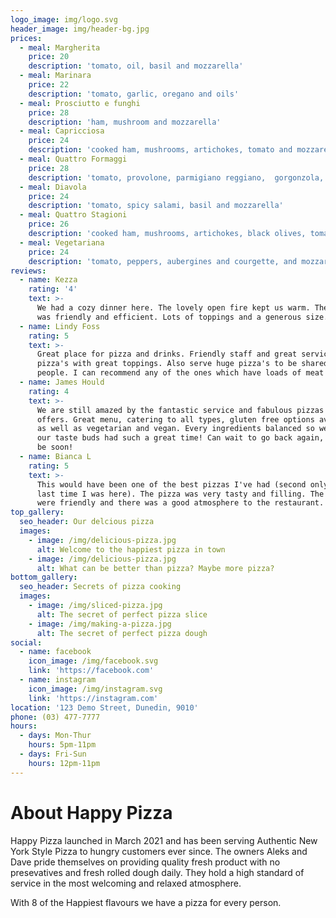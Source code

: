 ```yaml
---
logo_image: img/logo.svg
header_image: img/header-bg.jpg
prices:
  - meal: Margherita
    price: 20
    description: 'tomato, oil, basil and mozzarella'
  - meal: Marinara
    price: 22
    description: 'tomato, garlic, oregano and oils'
  - meal: Prosciutto e funghi
    price: 28
    description: 'ham, mushroom and mozzarella'
  - meal: Capricciosa
    price: 24
    description: 'cooked ham, mushrooms, artichokes, tomato and mozzarella'
  - meal: Quattro Formaggi
    price: 28
    description: 'tomato, provolone, parmigiano reggiano,  gorgonzola, and mozzarella'
  - meal: Diavola
    price: 24
    description: 'tomato, spicy salami, basil and mozzarella'
  - meal: Quattro Stagioni
    price: 26
    description: 'cooked ham, mushrooms, artichokes, black olives, tomato and mozzarella'
  - meal: Vegetariana
    price: 24
    description: 'tomato, peppers, aubergines and courgette, and mozzarella'
reviews:
  - name: Kezza
    rating: '4'
    text: >-
      We had a cozy dinner here. The lovely open fire kept us warm. The service
      was friendly and efficient. Lots of toppings and a generous size.
  - name: Lindy Foss
    rating: 5
    text: >-
      Great place for pizza and drinks. Friendly staff and great service. Big
      pizza's with great toppings. Also serve huge pizza's to be shared by a few
      people. I can recommend any of the ones which have loads of meat toppings.
  - name: James Hould
    rating: 4
    text: >-
      We are still amazed by the fantastic service and fabulous pizzas the place
      offers. Great menu, catering to all types, gluten free options available
      as well as vegetarian and vegan. Every ingredients balanced so well, and
      our taste buds had such a great time! Can wait to go back again, it will
      be soon!
  - name: Bianca L
    rating: 5
    text: >-
      This would have been one of the best pizzas I've had (second only to the
      last time I was here). The pizza was very tasty and filling. The staff
      were friendly and there was a good atmosphere to the restaurant.
top_gallery:
  seo_header: Our delcious pizza
  images:
    - image: /img/delicious-pizza.jpg
      alt: Welcome to the happiest pizza in town
    - image: /img/delicious-pizza.jpg
      alt: What can be better than pizza? Maybe more pizza?
bottom_gallery:
  seo_header: Secrets of pizza cooking
  images:
    - image: /img/sliced-pizza.jpg
      alt: The secret of perfect pizza slice
    - image: /img/making-a-pizza.jpg
      alt: The secret of perfect pizza dough
social:
  - name: facebook
    icon_image: /img/facebook.svg
    link: 'https://facebook.com'
  - name: instagram
    icon_image: /img/instagram.svg
    link: 'https://instagram.com'
location: '123 Demo Street, Dunedin, 9010'
phone: (03) 477-7777
hours:
  - days: Mon-Thur
    hours: 5pm-11pm
  - days: Fri-Sun
    hours: 12pm-11pm
---
```


# About Happy Pizza

Happy Pizza launched in March 2021 and has been serving Authentic New York Style Pizza to hungry customers ever since. The owners Aleks and Dave pride themselves on providing quality fresh product with no presevatives and fresh rolled dough daily. They hold a high standard of service in the most welcoming and relaxed atmosphere.

With 8 of the Happiest flavours we have a pizza for every person.

